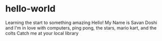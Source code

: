 # hello-world
Learning the start to something amazing 
Hello! My Name is Savan Doshi and I'm in love with computers, ping pong, the stars, mario kart, and the colts
Catch me at your local library 
